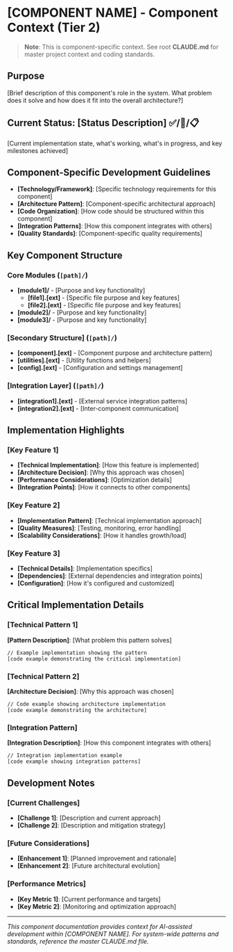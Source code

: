 # [COMPONENT NAME] - Component Context (Tier 2)

> **Note**: This is component-specific context. See root **CLAUDE.md** for
> master project context and coding standards.

## Purpose

[Brief description of this component's role in the system. What problem does it
solve and how does it fit into the overall architecture?]

## Current Status: [Status Description] ✅/🚧/📋

[Current implementation state, what's working, what's in progress, and key
milestones achieved]

## Component-Specific Development Guidelines

- **[Technology/Framework]**: [Specific technology requirements for this
  component]
- **[Architecture Pattern]**: [Component-specific architectural approach]
- **[Code Organization]**: [How code should be structured within this component]
- **[Integration Patterns]**: [How this component integrates with others]
- **[Quality Standards]**: [Component-specific quality requirements]

## Key Component Structure

### Core Modules (`[path]/`)

- **[module1]/** - [Purpose and key functionality]
  - **[file1].[ext]** - [Specific file purpose and key features]
  - **[file2].[ext]** - [Specific file purpose and key features]
- **[module2]/** - [Purpose and key functionality]
- **[module3]/** - [Purpose and key functionality]

### [Secondary Structure] (`[path]/`)

- **[component].[ext]** - [Component purpose and architecture pattern]
- **[utilities].[ext]** - [Utility functions and helpers]
- **[config].[ext]** - [Configuration and settings management]

### [Integration Layer] (`[path]/`)

- **[integration1].[ext]** - [External service integration patterns]
- **[integration2].[ext]** - [Inter-component communication]

## Implementation Highlights

### [Key Feature 1]

- **[Technical Implementation]**: [How this feature is implemented]
- **[Architecture Decision]**: [Why this approach was chosen]
- **[Performance Considerations]**: [Optimization details]
- **[Integration Points]**: [How it connects to other components]

### [Key Feature 2]

- **[Implementation Pattern]**: [Technical implementation approach]
- **[Quality Measures]**: [Testing, monitoring, error handling]
- **[Scalability Considerations]**: [How it handles growth/load]

### [Key Feature 3]

- **[Technical Details]**: [Implementation specifics]
- **[Dependencies]**: [External dependencies and integration points]
- **[Configuration]**: [How it's configured and customized]

## Critical Implementation Details

### [Technical Pattern 1]

**[Pattern Description]**: [What problem this pattern solves]

```[language]
// Example implementation showing the pattern
[code example demonstrating the critical implementation]
```

### [Technical Pattern 2]

**[Architecture Decision]**: [Why this approach was chosen]

```[language]
// Code example showing architecture implementation
[code example demonstrating the architecture]
```

### [Integration Pattern]

**[Integration Description]**: [How this component integrates with others]

```[language]
// Integration implementation example
[code example showing integration patterns]
```

## Development Notes

### [Current Challenges]

- **[Challenge 1]**: [Description and current approach]
- **[Challenge 2]**: [Description and mitigation strategy]

### [Future Considerations]

- **[Enhancement 1]**: [Planned improvement and rationale]
- **[Enhancement 2]**: [Future architectural evolution]

### [Performance Metrics]

- **[Key Metric 1]**: [Current performance and targets]
- **[Key Metric 2]**: [Monitoring and optimization approach]

---

_This component documentation provides context for AI-assisted development
within [COMPONENT NAME]. For system-wide patterns and standards, reference the
master CLAUDE.md file._
